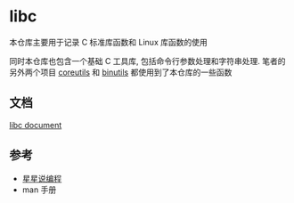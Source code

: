 # libc

本仓库主要用于记录 C 标准库函数和 Linux 库函数的使用

同时本仓库也包含一个基础 C 工具库, 包括命令行参数处理和字符串处理. 笔者的另外两个项目 [coreutils](https://github.com/luzhixing12345/coreutils) 和 [binutils](https://github.com/luzhixing12345/binutils) 都使用到了本仓库的一些函数

## 文档

[libc document](https://luzhixing12345.github.io/libc/)

## 参考

- [星星说编程](https://space.bilibili.com/50657960/)
- man 手册
